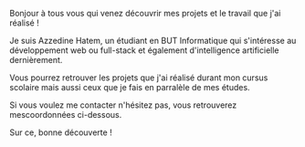 Bonjour à tous vous qui venez découvrir mes projets et le travail que j'ai réalisé ! 

Je suis Azzedine Hatem, un étudiant en BUT Informatique qui s'intéresse au développement web ou full-stack et également d'intelligence artificielle dernièrement.

Vous pourrez retrouver les projets que j'ai réalisé durant mon cursus scolaire mais aussi ceux que je fais en parralèle de mes études. 

Si vous voulez me contacter n'hésitez pas, vous retrouverez mescoordonnées ci-dessous. 

Sur ce, bonne découverte ! 
